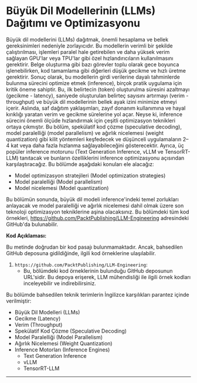 # Büyük Dil Modellerinin (LLMs) Dağıtımı ve Optimizasyonu

Büyük dil modellerini (LLMs) dağıtmak, önemli hesaplama ve bellek gereksinimleri nedeniyle zorlayıcıdır. Bu modellerin verimli bir şekilde çalıştırılması, işlemleri paralel hale getirebilen ve daha yüksek verim sağlayan GPU'lar veya TPU'lar gibi özel hızlandırıcıların kullanılmasını gerektirir. Belge oluşturma gibi bazı görevler toplu olarak gece boyunca işlenebilirken, kod tamamlama gibi diğerleri düşük gecikme ve hızlı üretme gerektirir. Sonuç olarak, bu modellerin girdi verilerine dayalı tahminlerde bulunma sürecini optimize etmek (inference), birçok pratik uygulama için kritik öneme sahiptir. Bu, ilk belirtecin (token) oluşturulma süresini azaltmayı (gecikme - latency), saniyede oluşturulan belirteç sayısını artırmayı (verim - throughput) ve büyük dil modellerinin bellek ayak izini minimize etmeyi içerir. Aslında, saf dağıtım yaklaşımları, zayıf donanım kullanımına ve hayal kırıklığı yaratan verim ve gecikme sürelerine yol açar. Neyse ki, inference sürecini önemli ölçüde hızlandırmak için çeşitli optimizasyon teknikleri ortaya çıkmıştır. Bu bölüm, spekülatif kod çözme (speculative decoding), model paralelliği (model parallelism) ve ağırlık nicelemesi (weight quantization) gibi kilit yöntemleri keşfedecek ve düşünceli uygulamaların 2–4 kat veya daha fazla hızlanma sağlayabileceğini gösterecektir. Ayrıca, üç popüler inference motorunu (Text Generation Inference, vLLM ve TensorRT-LLM) tanıtacak ve bunların özelliklerini inference optimizasyonu açısından karşılaştıracağız. Bu bölümde aşağıdaki konuları ele alacağız:
- Model optimizasyon stratejileri (Model optimization strategies)
- Model paralelliği (Model parallelism)
- Model nicelemesi (Model quantization)

Bu bölümün sonunda, büyük dil modeli inference'indeki temel zorlukları anlayacak ve model paralelliği ve ağırlık nicelemesi dahil olmak üzere son teknoloji optimizasyon tekniklerine aşina olacaksınız. Bu bölümdeki tüm kod örnekleri, https://github.com/PacktPublishing/LLM-Engineering adresindeki GitHub'da bulunabilir.

**Kod Açıklaması:**

Bu metinde doğrudan bir kod pasajı bulunmamaktadır. Ancak, bahsedilen GitHub deposuna gidildiğinde, ilgili kod örneklerine ulaşılabilir.

1. `https://github.com/PacktPublishing/LLM-Engineering`:
   - Bu, bölümdeki kod örneklerinin bulunduğu GitHub deposunun URL'sidir. Bu depoya erişerek, LLM mühendisliği ile ilgili örnek kodları inceleyebilir ve indirebilirsiniz.

Bu bölümde bahsedilen teknik terimlerin İngilizce karşılıkları parantez içinde verilmiştir:
- Büyük Dil Modelleri (LLMs)
- Gecikme (Latency)
- Verim (Throughput)
- Spekülatif Kod Çözme (Speculative Decoding)
- Model Paralelliği (Model Parallelism)
- Ağırlık Nicelemesi (Weight Quantization)
- Inference Motorları (Inference Engines)
  - Text Generation Inference
  - vLLM
  - TensorRT-LLM

---

